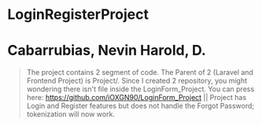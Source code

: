# LoginRegisterProject
# Cabarrubias, Nevin Harold, D.

> The project contains 2 segment of code. The Parent of 2 (Laravel and Frontend Project) is Project/. Since I created 2 repository, you might wondering there isn't file inside the LoginForm_Project. You can press here: https://github.com/iOXGN90/LoginForm_Project ||
 Project has Login and Register features but does not handle the Forgot Password; tokenization will now work. 
